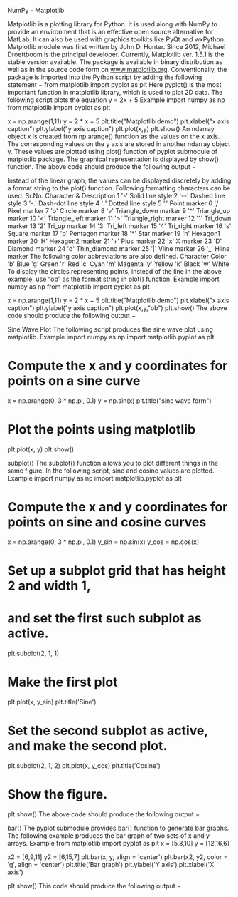 
NumPy - Matplotlib


Matplotlib is a plotting library for Python. It is used along with NumPy to provide an environment that is an effective open source alternative for MatLab. It can also be used with graphics toolkits like PyQt and wxPython.
Matplotlib module was first written by John D. Hunter. Since 2012, Michael Droettboom is the principal developer. Currently, Matplotlib ver. 1.5.1 is the stable version available. The package is available in binary distribution as well as in the source code form on www.matplotlib.org.
Conventionally, the package is imported into the Python script by adding the following statement −
from matplotlib import pyplot as plt
Here pyplot() is the most important function in matplotlib library, which is used to plot 2D data. The following script plots the equation y = 2x + 5
Example
import numpy as np 
from matplotlib import pyplot as plt 

x = np.arange(1,11) 
y = 2 * x + 5 
plt.title("Matplotlib demo") 
plt.xlabel("x axis caption") 
plt.ylabel("y axis caption") 
plt.plot(x,y) 
plt.show()
An ndarray object x is created from np.arange() function as the values on the x axis. The corresponding values on the y axis are stored in another ndarray object y. These values are plotted using plot() function of pyplot submodule of matplotlib package.
The graphical representation is displayed by show() function.
The above code should produce the following output −
 
Instead of the linear graph, the values can be displayed discretely by adding a format string to the plot() function. Following formatting characters can be used.
Sr.No.
Character & Description
1
'-'
Solid line style
2
'--'
Dashed line style
3
'-.'
Dash-dot line style
4
':'
Dotted line style
5
'.'
Point marker
6
','
Pixel marker
7
'o'
Circle marker
8
'v'
Triangle_down marker
9
'^'
Triangle_up marker
10
'<'
Triangle_left marker
11
'>'
Triangle_right marker
12
'1'
Tri_down marker
13
'2'
Tri_up marker
14
'3'
Tri_left marker
15
'4'
Tri_right marker
16
's'
Square marker
17
'p'
Pentagon marker
18
'*'
Star marker
19
'h'
Hexagon1 marker
20
'H'
Hexagon2 marker
21
'+'
Plus marker
22
'x'
X marker
23
'D'
Diamond marker
24
'd'
Thin_diamond marker
25
'|'
Vline marker
26
'_'
Hline marker
The following color abbreviations are also defined.
Character
Color
'b'
Blue
'g'
Green
'r'
Red
'c'
Cyan
'm'
Magenta
'y'
Yellow
'k'
Black
'w'
White
To display the circles representing points, instead of the line in the above example, use “ob” as the format string in plot() function.
Example
import numpy as np 
from matplotlib import pyplot as plt 

x = np.arange(1,11) 
y = 2 * x + 5 
plt.title("Matplotlib demo") 
plt.xlabel("x axis caption") 
plt.ylabel("y axis caption") 
plt.plot(x,y,"ob") 
plt.show() 
The above code should produce the following output −
 
Sine Wave Plot
The following script produces the sine wave plot using matplotlib.
Example
import numpy as np 
import matplotlib.pyplot as plt  

# Compute the x and y coordinates for points on a sine curve 
x = np.arange(0, 3 * np.pi, 0.1) 
y = np.sin(x) 
plt.title("sine wave form") 

# Plot the points using matplotlib 
plt.plot(x, y) 
plt.show() 
 
subplot()
The subplot() function allows you to plot different things in the same figure. In the following script, sine and cosine values are plotted.
Example
import numpy as np 
import matplotlib.pyplot as plt  
   
# Compute the x and y coordinates for points on sine and cosine curves 
x = np.arange(0, 3 * np.pi, 0.1) 
y_sin = np.sin(x) 
y_cos = np.cos(x)  
   
# Set up a subplot grid that has height 2 and width 1, 
# and set the first such subplot as active. 
plt.subplot(2, 1, 1)
   
# Make the first plot 
plt.plot(x, y_sin) 
plt.title('Sine')  
   
# Set the second subplot as active, and make the second plot. 
plt.subplot(2, 1, 2) 
plt.plot(x, y_cos) 
plt.title('Cosine')  
   
# Show the figure. 
plt.show()
The above code should produce the following output −
 
bar()
The pyplot submodule provides bar() function to generate bar graphs. The following example produces the bar graph of two sets of x and y arrays.
Example
from matplotlib import pyplot as plt 
x = [5,8,10] 
y = [12,16,6]  

x2 = [6,9,11] 
y2 = [6,15,7] 
plt.bar(x, y, align = 'center') 
plt.bar(x2, y2, color = 'g', align = 'center') 
plt.title('Bar graph') 
plt.ylabel('Y axis') 
plt.xlabel('X axis')  

plt.show()
This code should produce the following output −
 


